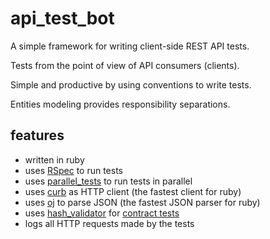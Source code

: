 # api_test_bot
A simple framework for writing client-side REST API tests.

Tests from the point of view of API consumers (clients).

Simple and productive by using conventions to write tests.

Entities modeling provides responsibility separations.

## features
- written in ruby
- uses [RSpec](https://github.com/rspec/rspec) to run tests
- uses [parallel_tests](https://github.com/grosser/parallel_tests) to run tests in parallel
- uses [curb](https://github.com/taf2/curb) as HTTP client (the fastest client for ruby)
- uses [oj](https://github.com/ohler55/oj) to parse JSON (the fastest JSON parser for ruby)
- uses [hash_validator](https://github.com/jamesbrooks/hash_validator) for [contract tests](https://martinfowler.com/bliki/ContractTest.html)
- logs all HTTP requests made by the tests

